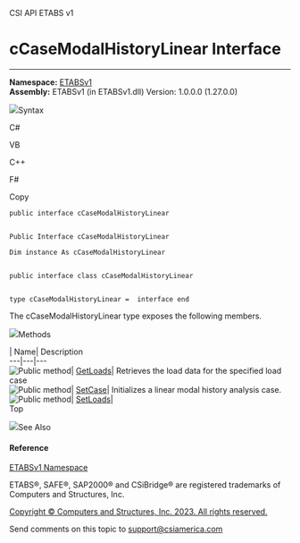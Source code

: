 ﻿

CSI API ETABS v1

# cCaseModalHistoryLinear Interface  
  
---  
  
**Namespace:** [ETABSv1](2780f1b8-2033-5289-2298-1cdb2a7508d9.htm)  
**Assembly:** ETABSv1 (in ETABSv1.dll) Version: 1.0.0.0 (1.27.0.0)

![](../icons/SectionExpanded.png)Syntax

C#

VB

C++

F#

Copy

    
    
    public interface cCaseModalHistoryLinear
    
    
    Public Interface cCaseModalHistoryLinear
    
    Dim instance As cCaseModalHistoryLinear
    
    
    public interface class cCaseModalHistoryLinear
    
    
    type cCaseModalHistoryLinear =  interface end

The cCaseModalHistoryLinear type exposes the following members.

![](../icons/SectionExpanded.png)Methods

| Name| Description  
---|---|---  
![Public method](../icons/pubmethod.gif)|
[GetLoads](4905ea47-6672-0c04-fcca-93465d50de74.htm)|  Retrieves the load data
for the specified load case  
![Public method](../icons/pubmethod.gif)|
[SetCase](94fff18d-dbeb-9291-561d-7d7367121448.htm)|  Initializes a linear
modal history analysis case.  
![Public method](../icons/pubmethod.gif)|
[SetLoads](90f2a069-a2b5-fed8-bd22-bb1218789ead.htm)|  
Top

![](../icons/SectionExpanded.png)See Also

#### Reference

[ETABSv1 Namespace](2780f1b8-2033-5289-2298-1cdb2a7508d9.htm)

ETABS®, SAFE®, SAP2000® and CSiBridge® are registered trademarks of Computers
and Structures, Inc.  

[Copyright © Computers and Structures, Inc. 2023. All rights
reserved.](http://www.csiamerica.com)

Send comments on this topic to
[support@csiamerica.com](mailto:support%40csiamerica.com?Subject=CSI%20API%20ETABS%20v1)

